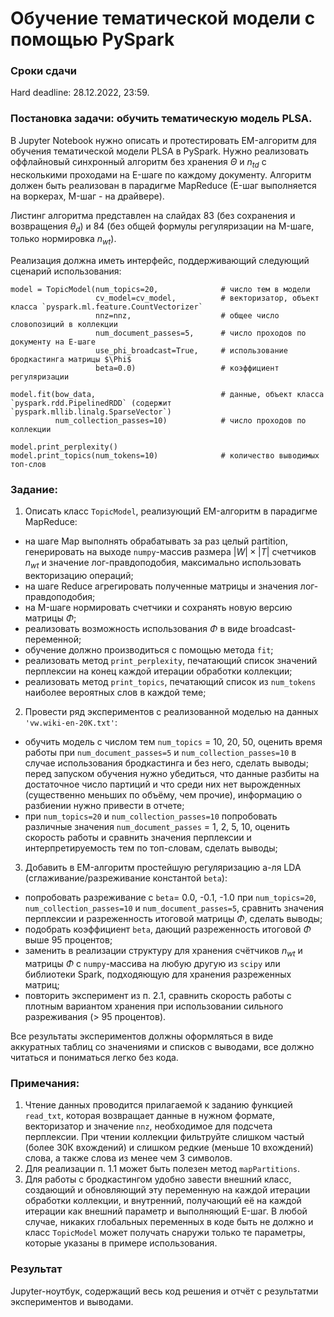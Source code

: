 # Обучение тематической модели с помощью PySpark

### Сроки сдачи
Hard deadline: 28.12.2022, 23:59.


### Постановка задачи: обучить тематическую модель PLSA.

В Jupyter Notebook нужно описать и протестировать EM-алгоритм для обучения тематической модели PLSA в PySpark. Нужно реализовать оффлайновый синхронный алгоритм без хранения $\Theta$ и $n_{td}$ с несколькими проходами на E-шаге по каждому документу. Алгоритм должен быть реализован в парадигме MapReduce (E-шаг выполняется на воркерах, M-шаг - на драйвере).

Листинг алгоритма представлен на слайдах 83 (без сохранения и возвращения $\theta_d$) и 84 (без общей формулы регуляризации на M-шаге, только нормировка $n_{wt}$).

Реализация должна иметь интерфейс, поддерживающий следующий сценарий использования:

```
model = TopicModel(num_topics=20,              # число тем в модели
                   cv_model=cv_model,          # векторизатор, объект класса `pyspark.ml.feature.CountVectorizer`
                   nnz=nnz,                    # общее число словопозиций в коллекции
                   num_document_passes=5,      # число проходов по документу на E-шаге
                   use_phi_broadcast=True,     # использование бродкастинга матрицы $\Phi$
                   beta=0.0)                   # коэффициент регуляризации

model.fit(bow_data,                            # данные, объект класса `pyspark.rdd.PipelinedRDD` (содержит `pyspark.mllib.linalg.SparseVector`)
          num_collection_passes=10)            # число проходов по коллекции

model.print_perplexity()
model.print_topics(num_tokens=10)              # количество выводимых топ-слов
```

### Задание:

1. Описать класс `TopicModel`, реализующий EM-алгоритм в парадигме MapReduce:
- на шаге Map выполнять обрабатывать за раз целый partition, генерировать на выходе `numpy`-массив размера $|W|\times|T|$ счетчиков $n_{wt}$ и значение лог-правдоподобия, максимально использовать векторизацию операций;
- на шаге Reduce агрегировать полученные матрицы и значения лог-правдоподобия;
- на M-шаге нормировать счетчики и сохранять новую версию матрицы $\Phi$;
- реализовать возможность использования $\Phi$ в виде broadcast-переменной;
- обучение должно производиться с помощью метода `fit`;
- реализовать метод `print_perplexity`, печатающий список значений перплексии на конец каждой итерации обработки коллекции;
- реализовать метод `print_topics`, печатающий список из `num_tokens` наиболее вероятных слов в каждой теме;
2. Провести ряд экспериментов с реализованной моделью на данных `'vw.wiki-en-20K.txt'`:
- обучить модель с числом тем `num_topics` = 10, 20, 50, оценить время работы при `num_document_passes=5` и `num_collection_passes=10` в случае использования бродкастинга и без него, сделать выводы; перед запуском обучения нужно убедиться, что данные разбиты на достаточное число партиций и что среди них нет вырожденных (существенно меньших по объёму, чем прочие), информацию о разбиении нужно привести в отчете;
- при `num_topics=20` и `num_collection_passes=10` попробовать различные значения `num_document_passes` = 1, 2, 5, 10, оценить скорость работы и сравнить значения перплексии и интерпретируемость тем по топ-словам, сделать выводы;
3. Добавить в EM-алгоритм простейшую регуляризацию а-ля LDA (сглаживание/разреживание константой `beta`):
- попробовать разреживание с `beta`= 0.0, -0.1, -1.0 при `num_topics=20`, `num_collection_passes=10` и `num_document_passes=5`, сравнить значения перплексии и разреженность итоговой матрицы $\Phi$, сделать выводы;
- подобрать коэффициент `beta`, дающий разреженность итоговой $\Phi$ выше 95 процентов;
- заменить в реализации структуру для хранения счётчиков $n_{wt}$ и матрицы $\Phi$ с `numpy`-массива на любую другую из `scipy` или библиотеки Spark, подходяющую для хранения разреженных матриц;
- повторить эксперимент из п. 2.1, сравнить скорость работы с плотным вариантом хранения при использовании сильного разреживания (> 95 процентов).

 Все результаты экспериментов должны оформляться в виде аккуратных таблиц со значениями и списков с выводами, все должно читаться и пониматься легко без кода.

### Примечания:

1. Чтение данных проводится прилагаемой к заданию функцией `read_txt`, которая возвращает данные в нужном формате, векторизатор и значение `nnz`, необходимое для подсчета перплексии. При чтении коллекции фильтруйте слишком частый (более 30К вхождений) и слишком редкие (меньше 10 вхождений) слова, а также слова из менее чем 3 символов.
2. Для реализации п. 1.1 может быть полезен метод `mapPartitions`. 
3. Для работы с бродкастингом удобно завести внешний класс, создающий и обновляющий эту переменную на каждой итерации обработки коллекции, и внутренний, получающий её на каждой итерации как внешний параметр и выполняющий E-шаг. В любой случае, никаких глобальных переменных в коде быть не должно и класс `TopicModel` может получать снаружи только те параметры, которые указаны в примере использования.

### Результат

Jupyter-ноутбук, содержащий весь код решения и отчёт с результатми экспериментов и выводами.
